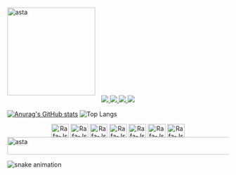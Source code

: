 ### 
<div> 
  <img align="center" alt="asta" height="200" style="border-radius:0px;" src="https://64.media.tumblr.com/806271e526c0d1091987efbe66a37088/25835b462fd4cf68-98/s500x750/06c95c2b91c0a48431361941ba51e5b785584151.pnj">
</div>
<div align="center">
  <a href="https://www.linkedin.com/in/al%C3%A9xia-kern-147a0b1ab/" target="_blank"><img src="https://img.shields.io/badge/LinkedIn-0077B5?style=for-the-badge&logo=linkedin&logoColor=white">
  <a href="mailto:alexiakern@gmail.com" target="_blank"><img src="https://img.shields.io/badge/Gmail-D14836?style=for-the-badge&logo=gmail&logoColor=white)">
  <a href="https://www.instagram.com/alexiaruschel/" target="_blank"><img src="https://img.shields.io/badge/Instagram-E4405F?style=for-the-badge&logo=instagram&logoColor=white">
  <a href="https://myanimelist.net/animelist/alehfkjkf" target="_blank"><img src="https://img.shields.io/badge/Myanimelist-2E51A2?style=for-the-badge&logo=myanimelist&logoColor=white">
</div>
<div>
    <img align="center" alt="asta" height="1" width="1000" style="border-radius:0px;" src="https://64.media.tumblr.com/9450765e9b44d4f9a6e93ccf8ccdff61/4fc0a3bbcd7fccb8-3c/s400x600/021c7745f96e33b1027c244c5ea017e14d9af23b.gif">
</div>
    
[![Anurag's GitHub stats](https://github-readme-stats-sigma-five.vercel.app/api?username=alexiakern&show_icons=true&theme=bear)](https://github.com/alexiakern/github-readme-stats)
![Top Langs](https://github-readme-stats-sigma-five.vercel.app/api/top-langs/?username=alexiakern&langs_count=8&theme=bear)


 <div align="center">
<img align="center" alt="Rafa-Js" Height="30" width="40" src="https://cdn.jsdelivr.net/gh/devicons/devicon/icons/html5/html5-original-wordmark.svg">
<img align="center" alt="Rafa-Js" Height="30" width="40" src="https://cdn.jsdelivr.net/gh/devicons/devicon/icons/css3/css3-original.svg">
<img align="center" alt="Rafa-Js" Height="30" width="40" src="https://cdn.jsdelivr.net/gh/devicons/devicon/icons/javascript/javascript-original.svg">
<img align="center" alt="Rafa-Js" Height="30" width="40" src="https://cdn.jsdelivr.net/gh/devicons/devicon/icons/react/react-original.svg">
<img align="center" alt="Rafa-Js" Height="30" width="40" src="https://cdn.jsdelivr.net/gh/devicons/devicon/icons/mysql/mysql-original-wordmark.svg">  
<img align="center" alt="Rafa-Js" Height="30" width="40" src="https://cdn.jsdelivr.net/gh/devicons/devicon/icons/arduino/arduino-original-wordmark.svg">
<img align="center" alt="Rafa-Js" Height="30" width="40" src="https://cdn.jsdelivr.net/gh/devicons/devicon/icons/java/java-original.svg">
 </div>
 
 <div>
  <img align="center" alt="asta" height="40" width="1000" style="border-radius:0px;" src="https://64.media.tumblr.com/18abbdb6f1c6b48fdff9c07cc3c6a6b0/0c06a5fc268aa124-0d/s640x960/0f3498275e7baa4fc2926cb02269ccd33fba3c7c.gif">
</div>

![snake animation](https://github.com/alexiakern/alexiakern/blob/output/github-contribution-grid-snake2.svg)
